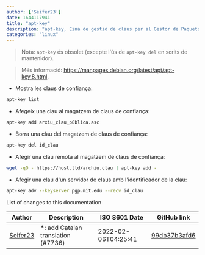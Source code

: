 ```yaml
---
author: ['Seifer23']
date: 1644117941
title: "apt-key"
description: "apt-key, Eina de gestió de claus per al Gestor de Paquets APT (APT Package Manager) en Debian i Ubuntu."
categories: "linux"
---
```

> Nota: `apt-key` és obsolet (excepte l'ús de `apt-key del` en scrits de mantenidor).

> Més informació: <https://manpages.debian.org/latest/apt/apt-key.8.html>.

- Mostra les claus de confiança:

```bash
apt-key list
```

- Afegeix una clau al magatzem de claus de confiança:

```bash
apt-key add arxiu_clau_pública.asc
```

- Borra una clau del magatzem de claus de confiança:

```bash
apt-key del id_clau
```

- Afegir una clau remota al magatzem de claus de confiança:

```bash
wget -qO - https://host.tld/archiu.clau | apt-key add -
```

- Afegir una clau d'un servidor de claus amb l'identificador de la clau:

```bash
apt-key adv --keyserver pgp.mit.edu --recv id_clau
```
List of changes to this documentation


Author | Description | ISO 8601 Date | GitHub link
------|-----|-----|-----
[Seifer23](mailto:48915360+Seifer23@users.noreply.github.com) | *: add Catalan translation (#7736) | 2022-02-06T04:25:41 | [99db37b3afd6](https://github.com/tldr-pages/tldr/commit/99db37b3afd6dba836a6d94e4688601fdb3bac98)

